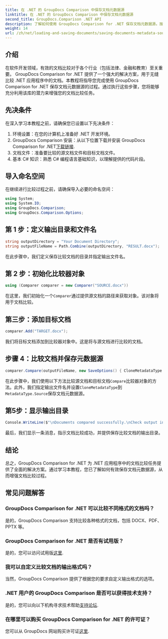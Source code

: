 ```yaml
---
title: 在 .NET 的 GroupDocs Comparison 中保存文档元数据源
linktitle: 在 .NET 的 GroupDocs Comparison 中保存文档元数据源
second_title: GroupDocs.Comparison .NET API
description: 了解如何使用 GroupDocs Comparison for .NET 保存文档元数据源。按照我们的分步指南在 .NET 中进行无缝文档比较。
weight: 14
url: /zh/net/loading-and-saving-documents/saving-documents-metadata-source/
---
```

## 介绍
在软件开发领域，有效的文档比较对于各个行业（包括法律、金融和教育）至关重要。 GroupDocs Comparison for .NET 提供了一个强大的解决方案，用于无缝比较 .NET 应用程序中的文档。本教程将指导您完成使用 GroupDocs Comparison for .NET 保存文档元数据源的过程。通过执行这些步骤，您将能够充分利用该库的潜力来增强您的文档比较任务。
## 先决条件
在深入学习本教程之前，请确保您已设置以下先决条件：
1. 环境设置：在您的计算机上准备好 .NET 开发环境。
2.  GroupDocs Comparison 安装：从以下位置下载并安装 GroupDocs Comparison for .NET[下载链接](https://releases.groupdocs.com/comparison/net/).
3. 文档文件：准备要比较的源文档文件和目标文档文件。
4. 基本 C# 知识：熟悉 C# 编程语言基础知识，以理解提供的代码片段。

## 导入命名空间
在继续进行比较过程之前，请确保导入必要的命名空间：
```csharp
using System;
using System.IO;
using GroupDocs.Comparison;
using GroupDocs.Comparison.Options;
```

## 第 1 步：定义输出目录和文件名
```csharp
string outputDirectory = "Your Document Directory";
string outputFileName = Path.Combine(outputDirectory, "RESULT.docx");
```
在此步骤中，我们定义保存比较文档的目录并指定输出文件名。
## 第 2 步：初始化比较器对象
```csharp
using (Comparer comparer = new Comparer("SOURCE.docx"))
```
在这里，我们初始化一个`Comparer`通过提供源文档的路径来获取对象。该对象将用于文档比较。
## 第三步：添加目标文档
```csharp
comparer.Add("TARGET.docx");
```
我们将目标文档添加到比较器对象中。这是将与源文档进行比较的文档。
## 步骤 4：比较文档并保存元数据源
```csharp
comparer.Compare(outputFileName, new SaveOptions() { CloneMetadataType = MetadataType.Source });
```
在此步骤中，我们使用以下方法比较源文档和目标文档`Compare`比较器对象的方法。此外，我们指定输出文件名并设置`CloneMetadataType`到`MetadataType.Source`保存文档元数据源。
## 第5步：显示输出目录
```csharp
Console.WriteLine($"\nDocuments compared successfully.\nCheck output in {outputDirectory}.");
```
最后，我们显示一条消息，指示文档比较成功，并提供保存比较文档的输出目录。

## 结论
总之，GroupDocs Comparison for .NET 为 .NET 应用程序中的文档比较任务提供了全面的解决方案。通过学习本教程，您已了解如何有效保存文档元数据源，从而增强文档比较过程。
## 常见问题解答
### GroupDocs Comparison for .NET 可以比较不同格式的文档吗？
是的，GroupDocs Comparison 支持比较各种格式的文档，包括 DOCX、PDF、PPTX 等。
### GroupDocs Comparison for .NET 是否有试用版？
是的，您可以访问试用版[这里](https://releases.groupdocs.com/).
### 我可以自定义比较文档的输出格式吗？
当然，GroupDocs Comparison 提供了根据您的要求自定义输出格式的选项。
### .NET 用户的 GroupDocs Comparison 是否可以获得技术支持？
是的，您可以向以下机构寻求技术帮助[支持论坛](https://forum.groupdocs.com/c/comparison/12).
### 在哪里可以购买 GroupDocs Comparison for .NET 的许可证？
您可以从 GroupDocs 网站购买许可证[这里](https://purchase.groupdocs.com/buy).
